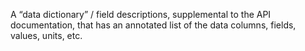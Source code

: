 A “data dictionary” / field descriptions, supplemental to the API documentation, that has an annotated list of the data columns, fields, values, units, etc.
